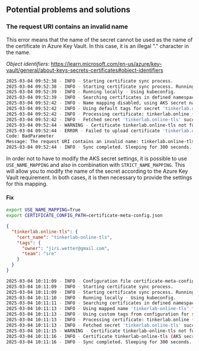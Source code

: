 ## Potential problems and solutions

### The request URI contains an invalid name

This error means that the name of the secret cannot be used as the name of the certificate in Azure Key Vault. In this case, it is an illegal "." character in the name.

*Object identifiers*: https://learn.microsoft.com/en-us/azure/key-vault/general/about-keys-secrets-certificates#object-identifiers
```sh
2025-03-04 09:52:38 - INFO - Starting certificate sync process.
2025-03-04 09:52:38 - INFO - Starting certificate sync process. Running every 300 seconds.
2025-03-04 09:52:39 - INFO - Running locally - Using kubeconfig.
2025-03-04 09:52:39 - INFO - Searching certificates in defined namespaces...
2025-03-04 09:52:42 - INFO - Name mapping disabled, using AKS secret name 'tinkerlab.online-tls' as Key Vault certificate name.
2025-03-04 09:52:42 - INFO - Using default tags for secret 'tinkerlab.online-tls': {'created-by': 'cert-manager-kv-syncer'}
2025-03-04 09:52:42 - INFO - Processing certificate: tinkerlab.online (secret: tinkerlab.online-tls) in namespace ingresscontrollers
2025-03-04 09:52:42 - INFO - Fetched secret 'tinkerlab.online-tls' successfully from namespace 'ingresscontrollers'.
2025-03-04 09:52:44 - WARNING - Certificate tinkerlab.online-tls not found in Key Vault. Proceeding with upload...
2025-03-04 09:52:44 - ERROR - Failed to upload certificate 'tinkerlab.online-tls' to Key Vault: (BadParameter) The request URI contains an invalid name: tinkerlab.online-tls
Code: BadParameter
Message: The request URI contains an invalid name: tinkerlab.online-tls
2025-03-04 09:52:44 - INFO - Sync completed. Sleeping for 300 seconds.
```
In order not to have to modify the AKS secret settings, it is possible to use `USE_NAME_MAPPING` and also in combination with `STRICT_NAME_MAPPING`. This will allow you to modify the name of the secret according to the Azure Key Vault requirement. In both cases, it is then necessary to provide the settings for this mapping.

#### Fix

```sh
export USE_NAME_MAPPING=True
export CERTIFICATE_CONFIG_PATH=certificate-meta-config.json
```

```json
{
  "tinkerlab.online-tls": {
    "cert_name": "tinkerlab-online-tls",
    "tags": {
      "owner": "jiri.wetter@gmail.com",
      "team": "sre"
    }
  }
}
```

```sh
2025-03-04 10:11:09 - INFO - Configuration file certificate-meta-config.json loaded successfully.
2025-03-04 10:11:09 - INFO - Starting certificate sync process.
2025-03-04 10:11:09 - INFO - Starting certificate sync process. Running every 300 seconds.
2025-03-04 10:11:10 - INFO - Running locally - Using kubeconfig.
2025-03-04 10:11:11 - INFO - Searching certificates in defined namespaces...
2025-03-04 10:11:13 - INFO - Using mapped name 'tinkerlab-online-tls' for AKS secret 'tinkerlab.online-tls'.
2025-03-04 10:11:13 - INFO - Using custom tags from configuration for secret 'tinkerlab.online-tls': {'owner': 'jiri.wetter@gmail.com', 'team': 'sre'}
2025-03-04 10:11:13 - INFO - Processing certificate: tinkerlab.online (secret: tinkerlab.online-tls) in namespace ingresscontrollers
2025-03-04 10:11:13 - INFO - Fetched secret 'tinkerlab.online-tls' successfully from namespace 'ingresscontrollers'.
2025-03-04 10:11:15 - WARNING - Certificate tinkerlab-online-tls not found in Key Vault. Proceeding with upload...
2025-03-04 10:11:16 - INFO - Certificate tinkerlab-online-tls (AKS secret: 'tinkerlab.online-tls') successfully uploaded to Key Vault with tags {'owner': 'jiri.wetter@gmail.com', 'team': 'sre'}.
2025-03-04 10:11:16 - INFO - Sync completed. Sleeping for 300 seconds.
```
